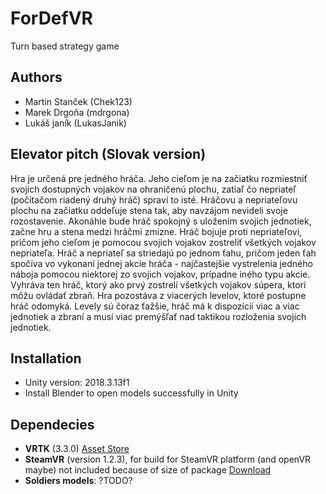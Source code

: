 
# ForDefVR

Turn based strategy game

## Authors 
- Martin Stanček (Chek123)
- Marek Drgoňa (mdrgona)
- Lukáš janík (LukasJanik)

## Elevator pitch (Slovak version)
Hra je určená pre jedného hráča. Jeho cieľom je na začiatku rozmiestniť svojich dostupných vojakov na ohraničenú plochu, zatiaľ čo nepriateľ (počítačom riadený druhý hráč) spraví to isté. Hráčovu a nepriateľovu plochu na začiatku oddeľuje stena tak, aby navzájom nevideli svoje rozostavenie. Akonáhle bude hráč spokojný s uložením svojich jednotiek, začne hru a stena medzi hráčmi zmizne. Hráč bojuje proti nepriateľovi, pričom jeho cieľom je pomocou svojich vojakov zostreliť všetkých vojakov nepriateľa. Hráč a nepriateľ sa striedajú po jednom ťahu, pričom jeden ťah spočíva vo vykonaní jednej akcie hráča - najčastejšie vystrelenia jedného náboja pomocou niektorej zo svojich vojakov, prípadne iného typu akcie. Vyhráva ten hráč, ktorý ako prvý zostrelí všetkých vojakov súpera, ktorí môžu ovládať zbraň. Hra pozostáva z viacerých levelov, ktoré postupne hráč odomyká. Levely sú čoraz ťažšie, hráč má k dispozícii viac a viac jednotiek a zbraní a musí viac premýšľať nad taktikou rozloženia svojich jednotiek.

## Installation
- Unity version: 2018.3.13f1
- Install Blender to open models successfully in Unity

## Dependecies

- **VRTK** (3.3.0) [Asset Store](https://assetstore.unity.com/packages/tools/integration/vrtk-virtual-reality-toolkit-vr-toolkit-64131) 
- **SteamVR** (version 1.2.3), for build for SteamVR platform (and openVR maybe)
not included because of size of package
[Download](https://github.com/ValveSoftware/steamvr_unity_plugin/releases/download/1.2.3/SteamVR.Plugin.unitypackage)
- **Soldiers models**: ?TODO?

